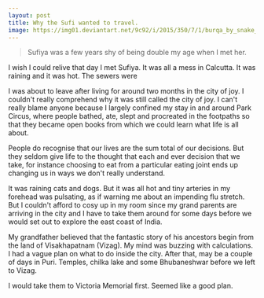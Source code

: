 ```yaml
---
layout: post
title: Why the Sufi wanted to travel.
image: https://img01.deviantart.net/9c92/i/2015/350/7/1/burqa_by_snake_artist-d9kba5g.jpg
---
```


> Sufiya was a few years shy of being double my age when I met her. 

I wish I could relive that day I met Sufiya. It was all a mess in Calcutta. It was raining and it was hot. The sewers were 

I was about to leave after living for around two months in the city of joy. I couldn't really comprehend why it was still called the city of joy. I can't really blame anyone because I largely confined my stay in and around Park Circus, where people bathed, ate, slept and procreated in the footpaths so that they became open books from which we could learn what life is all about.

People do recognise that our lives are the sum total of our decisions. But they seldom give life to the thought that each and ever decision that we take, for instance choosing to eat from a particular eating joint ends up changing us in ways we don't really understand.

It was raining cats and dogs. But it was all hot and tiny arteries in my forehead was pulsating, as if warning me about an impending flu stretch. But I couldn't afford to cosy up in my room since my grand parents are arriving in the city and I have to take them around for some days before we would set out to explore the east coast of India.

My grandfather believed that the fantastic story of his ancestors begin from the land of Visakhapatnam (Vizag). My mind was buzzing with calculations. I had a vague plan on what to do inside the city. After that, may be a couple of days in Puri. Temples, chilka lake and some Bhubaneshwar before we left to Vizag. 

I would take them to Victoria Memorial first. Seemed like a good plan.